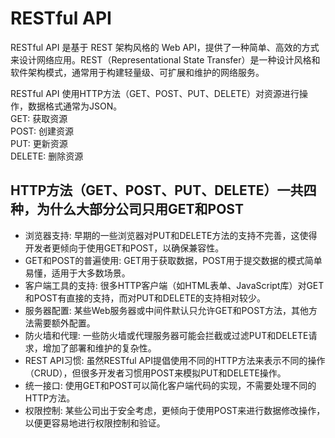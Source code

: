 # RESTful API
RESTful API 是基于 REST 架构风格的 Web API，提供了一种简单、高效的方式来设计网络应用。REST（Representational State Transfer）是一种设计风格和软件架构模式，通常用于构建轻量级、可扩展和维护的网络服务。   

RESTful API 使用HTTP方法（GET、POST、PUT、DELETE）对资源进行操作，数据格式通常为JSON。   
GET: 获取资源   
POST: 创建资源   
PUT: 更新资源   
DELETE: 删除资源   

<!-- ### 前后端分离有几种方式？ -->

## HTTP方法（GET、POST、PUT、DELETE）一共四种，为什么大部分公司只用GET和POST
- 浏览器支持: 早期的一些浏览器对PUT和DELETE方法的支持不完善，这使得开发者更倾向于使用GET和POST，以确保兼容性。   
- GET和POST的普遍使用: GET用于获取数据，POST用于提交数据的模式简单易懂，适用于大多数场景。
- 客户端工具的支持: 很多HTTP客户端（如HTML表单、JavaScript库）对GET和POST有直接的支持，而对PUT和DELETE的支持相对较少。
- 服务器配置: 某些Web服务器或中间件默认只允许GET和POST方法，其他方法需要额外配置。
- 防火墙和代理: 一些防火墙或代理服务器可能会拦截或过滤PUT和DELETE请求，增加了部署和维护的复杂性。
- REST API习惯: 虽然RESTful API提倡使用不同的HTTP方法来表示不同的操作（CRUD），但很多开发者习惯用POST来模拟PUT和DELETE操作。
- 统一接口: 使用GET和POST可以简化客户端代码的实现，不需要处理不同的HTTP方法。
- 权限控制: 某些公司出于安全考虑，更倾向于使用POST来进行数据修改操作，以便更容易地进行权限控制和验证。
